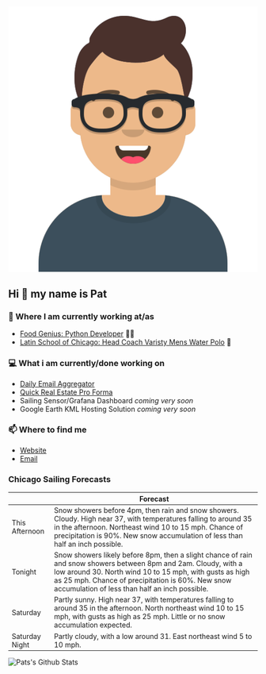 [![Social banner for p-j-falconer](https://raw.githubusercontent.com/P-J-FALCONER/P-J-FALCONER/master/assets/avataaars.svg)](https://patfalconer.com/)
## Hi :wave: my name is Pat

### 💼 Where I am currently working at/as
- [Food Genius: Python Developer](https://getfoodgenius.com/) 🍔🐍
- [Latin School of Chicago: Head Coach Varisty Mens Water Polo](https://www.latinschool.org/) 🤽


### 💻 What i am currently/done working on
 - [Daily Email Aggregator](https://github.com/P-J-FALCONER/dott_daily_mail)
 - [Quick Real Estate Pro Forma](https://github.com/P-J-FALCONER/henry)
 - Sailing Sensor/Grafana Dashboard *coming very soon*
 - Google Earth KML Hosting Solution *coming very soon*

### 📫 Where to find me
 - [Website](https://patfalconer.com/)
 - [Email](mailto:patrick.j.falconer@gmail.com)


### Chicago Sailing Forecasts
|   | Forecast  |
|---|---|
| This Afternoon | Snow showers before 4pm, then rain and snow showers. Cloudy. High near 37, with temperatures falling to around 35 in the afternoon. Northeast wind 10 to 15 mph. Chance of precipitation is 90%. New snow accumulation of less than half an inch possible. |
| Tonight | Snow showers likely before 8pm, then a slight chance of rain and snow showers between 8pm and 2am. Cloudy, with a low around 30. North wind 10 to 15 mph, with gusts as high as 25 mph. Chance of precipitation is 60%. New snow accumulation of less than half an inch possible. |
| Saturday | Partly sunny. High near 37, with temperatures falling to around 35 in the afternoon. North northeast wind 10 to 15 mph, with gusts as high as 25 mph. Little or no snow accumulation expected. |
| Saturday Night | Partly cloudy, with a low around 31. East northeast wind 5 to 10 mph. |

![Pats's Github Stats](https://github-readme-stats.vercel.app/api?username=p-j-falconer&show_icons=true&theme=radical)
